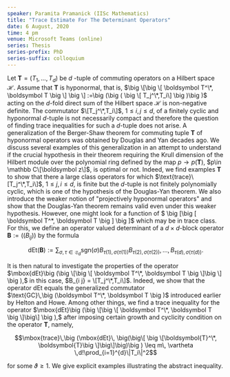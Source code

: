 ```yaml
---
speaker: Paramita Pramanick (IISc Mathematics)
title: "Trace Estimate For The Determinant Operators"
date: 6 August, 2020
time: 4 pm
venue: Microsoft Teams (online)
series: Thesis
series-prefix: PhD
series-suffix: colloquium
---
```


Let $\boldsymbol T=(T_1, \ldots , T_d)$ be $d$ -tuple of commuting operators
on a Hilbert space $\mathcal{H}$. Assume that $\boldsymbol T$ is hyponormal, 
that is, 
$\big \[\big \[ \boldsymbol T^\*, \boldsymbol T \big \] \big \]
:=\big (\big ( \big \[ T_j^\*,T_i\] \big )\big )$ acting on the $d$-fold
direct sum of the Hilbert space $\mathcal{H}$ is non-negative definite. 
The commutator $\[T_j^\*,T_i\]$, $1\leq i,j \leq d$, of a finitely cyclic and 
hyponormal $d$-tuple is not necessarily compact and therefore the question
 of finding trace inequalities for such a $d$-tuple does not arise. 
A generalization of the Berger-Shaw theorem for commuting tuple $\boldsymbol T$ of
hyponormal operators was obtained by Douglas and Yan decades ago.  We discuss several
examples of this generalization in an attempt to understand if the crucial hypothesis
in their theorem requiring the Krull dimension of the Hilbert module over the polynomial
ring defined by the map $p\to p(\boldsymbol T)$, $p\in \mathbb C\[\boldsymbol z\]$, is
optimal or not. Indeed, we find examples $\boldsymbol T$ to show that there a large class
operators for which $\text{trace}\[T_j^\*,T_i\]$, $1\leq j,i \leq d$, is finite but the
$d$-tuple is not finitely polynomially cyclic, which is one of the hypothesis of the
Douglas-Yan theorem. We also introduce the weaker notion of "projectively hyponormal 
operators" and show that the Douglas-Yan theorem remains valid even under this weaker hypothesis. 
However, one might look for a function of 
$ \big \[\big \[ \boldsymbol T^\*, \boldsymbol T \big \] \big \]$ 
which may be in trace class. For this, we define an operator valued determinant of a 
$d\times d$-block operator $\boldsymbol B := \big (\big ( B_{i j} \big ) \big )$ 
by the formula 

$$\text{dEt}\big (\boldsymbol{B}\big ):=\sum_{\sigma, \tau \in \mathfrak S_d} 
\text{sgn}(\sigma)B_{\tau(1),\sigma(\tau(1))}B_{\tau(2),\sigma(\tau(2))},\ldots, 
B_{\tau(d),\sigma(\tau(d))}.$$

It is then natural to investigate the properties of the operator 
$\mbox{dEt}\big (\big \[\big \[ \boldsymbol T^\*, \boldsymbol T \big \]\big \] \big ),$
in this case, $B_{i j} = \[T_j^\*,T_i\]$. 
Indeed, we show that the operator dEt equals the generalized commutator  
$\text{GC}\,\big (\boldsymbol T^\*, \boldsymbol T \big )$ introduced earlier by 
Helton and Howe. Among other things, we find a trace inequality for the operator 
$\mbox{dEt}\big (\big \[\big \[ \boldsymbol T^\*, \boldsymbol T \big \]\big\] \big ),$ 
after imposing certain growth and cyclicity condition on the operator $\boldsymbol T$, namely,

$$\mbox{trace}\,\big (\mbox{dEt}\,
\big(\big\[ \big \[\boldsymbol{T}^\*, \boldsymbol{T}\big \]\big\]\big)\big )
\leq m\, \vartheta \,d!\prod_{i=1}^{d}\|T_i\|^2$$

for some $\vartheta \geq 1.$ We give explicit examples illustrating the abstract inequality.
